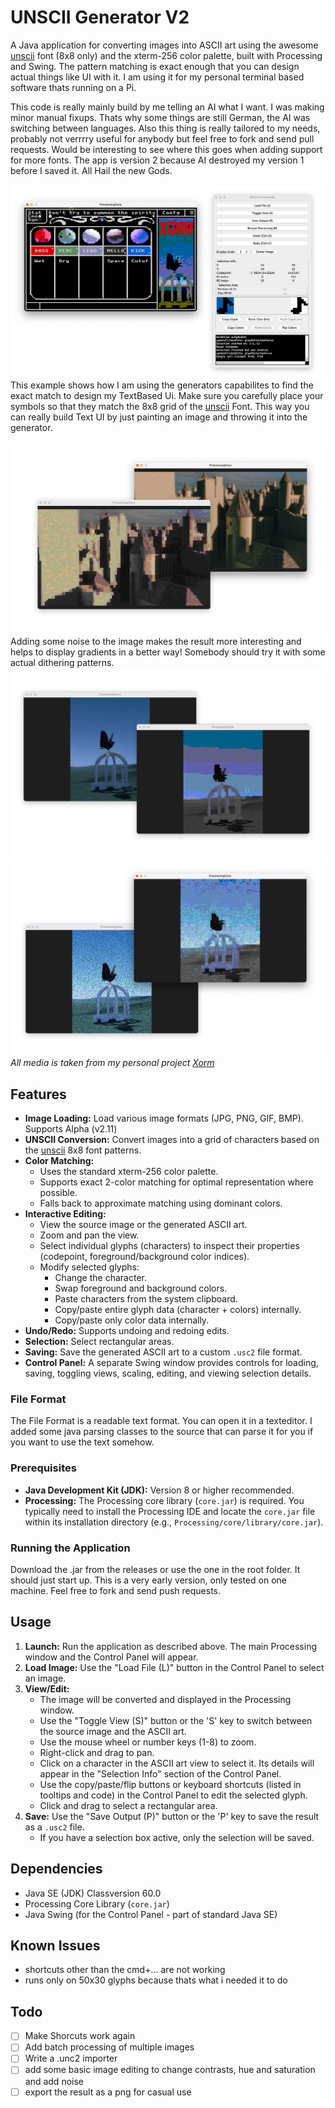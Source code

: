 # UNSCII Generator V2

A Java application for converting images into ASCII art using the awesome [unscii](https://github.com/viznut/unscii) font (8x8 only) and the xterm-256 color palette, built with Processing and Swing. The pattern matching is exact enough that you can design actual things like UI with it. I am using it for my personal terminal based software thats running on a Pi.

This code is really mainly build by me telling an AI what I want. I was making minor manual fixups. Thats why some things are still German, the AI was switching between languages. Also this thing is really tailored to my needs, probably not verrrry useful for anybody but feel free to fork and send pull requests. Would be interesting to see where this goes when adding support for more fonts. The app is version 2 because AI destroyed my version 1 before I saved it. All Hail the new Gods. 

![Screenshot of UNSCII Generator V2](readme-data/animated.png)
This example shows how I am using the generators capabilites to find the exact match to design my TextBased Ui. Make sure you carefully place your symbols so that they match the 8x8 grid of the [unscii](https://github.com/viznut/unscii) Font. This way you can really build Text UI by just painting an image and throwing it into the generator.

![Screenshot of UNCSII Generator Showing a differnt case](readme-data/screenshot2-v2.1.png)
Adding some noise to the image makes the result more interesting and helps to display gradients in a better way! Somebody should try it with some actual dithering patterns.
![Screenshot of UNCSII Generator Showing a differnt case](readme-data/screenshot4-v2.1.png)
![Screenshot of UNCSII Generator Showing a differnt case](readme-data/screenshot3-v2.1.png)
_All media is taken from my personal project [Xorm](https://www.instagram.com/xorm_epos)_


## Features

*   **Image Loading:** Load various image formats (JPG, PNG, GIF, BMP). Supports Alpha (v2.11)
*   **UNSCII Conversion:** Convert images into a grid of characters based on the [unscii](https://github.com/viznut/unscii) 8x8 font patterns.
*   **Color Matching:**
    *   Uses the standard xterm-256 color palette.
    *   Supports exact 2-color matching for optimal representation where possible.
    *   Falls back to approximate matching using dominant colors.
*   **Interactive Editing:**
    *   View the source image or the generated ASCII art.
    *   Zoom and pan the view.
    *   Select individual glyphs (characters) to inspect their properties (codepoint, foreground/background color indices).
    *   Modify selected glyphs:
        *   Change the character.
        *   Swap foreground and background colors.
        *   Paste characters from the system clipboard.
        *   Copy/paste entire glyph data (character + colors) internally.
        *   Copy/paste only color data internally.
*   **Undo/Redo:** Supports undoing and redoing edits.
*   **Selection:** Select rectangular areas.
*   **Saving:** Save the generated ASCII art to a custom `.usc2` file format.
*   **Control Panel:** A separate Swing window provides controls for loading, saving, toggling views, scaling, editing, and viewing selection details.

### File Format

The File Format is a readable text format. You can open it in a texteditor. I added some java parsing classes to the source that can parse it for you if you want to use the text somehow. 

### Prerequisites

*   **Java Development Kit (JDK):** Version 8 or higher recommended.
*   **Processing:** The Processing core library (`core.jar`) is required. You typically need to install the Processing IDE and locate the `core.jar` file within its installation directory (e.g., `Processing/core/library/core.jar`).

### Running the Application

Download the .jar from the releases or use the one in the root folder. It should just start up. This is a very early version, only tested on one machine. Feel free to fork and send push requests.

## Usage

1.  **Launch:** Run the application as described above. The main Processing window and the Control Panel will appear.
2.  **Load Image:** Use the "Load File (L)" button in the Control Panel to select an image.
3.  **View/Edit:**
    *   The image will be converted and displayed in the Processing window.
    *   Use the "Toggle View (S)" button or the 'S' key to switch between the source image and the ASCII art.
    *   Use the mouse wheel or number keys (1-8) to zoom.
    *   Right-click and drag to pan.
    *   Click on a character in the ASCII art view to select it. Its details will appear in the "Selection Info" section of the Control Panel.
    *   Use the copy/paste/flip buttons or keyboard shortcuts (listed in tooltips and code) in the Control Panel to edit the selected glyph.
    *   Click and drag to select a rectangular area.
4.  **Save:** Use the "Save Output (P)" button or the 'P' key to save the result as a `.usc2` file.
    * If you have a selection box active, only the selection will be saved.

## Dependencies

*   Java SE (JDK) Classversion 60.0
*   Processing Core Library (`core.jar`)
*   Java Swing (for the Control Panel - part of standard Java SE)


## Known Issues

* shortcuts other than the cmd+... are not working
* runs only on 50x30 glyphs because thats what i needed it to do


## Todo

- [ ] Make Shorcuts work again
- [ ] Add batch processing of multiple images
- [ ] Write a .unc2 importer 
- [ ] add some basic image editing to change contrasts, hue and saturation and add noise
- [ ] export the result as a png for casual use
